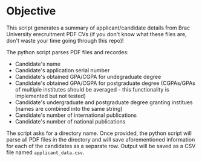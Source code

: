 # Objective

This script generates a summary of applicant/candidate details from Brac University erecruitment PDF CVs (if you don't know what these files are, don't waste your time going through this repo)! 

The python script parses PDF files and recordes:
* Candidate's name
* Candidate's application serial number
* Candidate's obtained GPA/CGPA for undegraduate degree
* Candidate's obtained GPA/CGPA for postgraduate degree (CGPAs/GPAs of multiple institutes should be averaged - this functionality is implemented but not tested)
* Candidate's undergraduate and postgraduate degree granting institues (names are combined into the same string)
* Candidate's number of international publications
* Candidate's number of national publications

The script asks for a directory name. Once provided, the python script will parse all PDF files in the directory and will save aforementioned information for each of the candidates as a separate row. Output will be saved as a CSV file named `applicant_data.csv`.